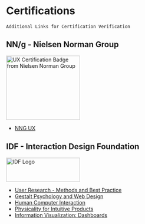 # Certifications

    Additional Links for Certification Verification

## NN/g - Nielsen Norman Group 
<img src="https://media.nngroup.com/nng-uxc-badge.png" width="200" height="174" style="border:none;" alt="UX Certification Badge from Nielsen Norman Group" />

- [NNG UX](https://github.com/midwest-mackey/files/blob/main/Certificates/NNG/NNG-1008666-Mackey.pdf)

## IDF - Interaction Design Foundation
<img src="https://assets.interaction-design.org/img/ixdf-brand/ixdf-logo-full-inverse.svg?id=676b649bd3f811d02e041ff0597403d2" width="200" height="65" style="border:none;" alt="IDF Logo" />

- [User Research - Methods and Best Practice](https://github.com/midwest-mackey/files/blob/main/Certificates/IDF/IDF-19562-User%20Research-Methods%20and%20Best%20Practices.jpg)
- [Gestalt Psychology and Web Design](https://github.com/midwest-mackey/files/blob/main/Certificates/IDF/IDF-19562-Gestalt%20Psychology%20and%20Web%20Design.jpg)
- [Human Computer Interaction](https://github.com/midwest-mackey/files/blob/main/Certificates/IDF/IDF-19562-Human%20Computer%20Interaction.jpg)
- [Physicality for Intuitive Products](https://github.com/midwest-mackey/files/blob/main/Certificates/IDF/IDF-19562-Physicality%20for%20Intuitive%20Products.jpg)
- [Information Visualization: Dashboards](https://github.com/midwest-mackey/files/blob/main/Certificates/IDF/IDF-19562-Information%20Visualization%20-%20Dashboards.jfif)